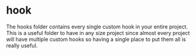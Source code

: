 # hook

The hooks folder contains every single custom hook in your entire project. This is a useful folder to have in any size project since almost every project will have multiple custom hooks so having a single place to put them all is really useful.